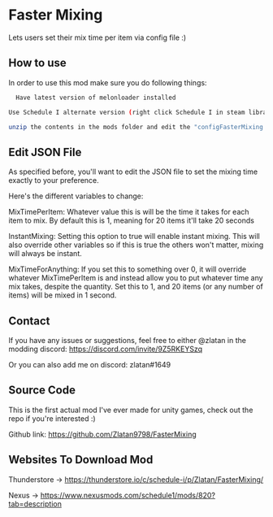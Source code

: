 
# Faster Mixing 

Lets users set their mix time per item via config file :)




## How to use

In order to use this mod make sure you do following things:

```bash
  Have latest version of melonloader installed
  ```
  ```bash
  Use Schedule I alternate version (right click Schedule I in steam library, choose betas, choose either alternate beta or alternate)
```
```bash
unzip the contents in the mods folder and edit the "configFasterMixing.json" to set mixing time to your preference
```


## Edit JSON File
As specified before, you'll want to edit the JSON file to set the mixing time exactly to your preference. 

Here's the different variables to change:

MixTimePerItem: Whatever value this is will be the time it takes for each item to mix. By default this is 1, meaning for 20 items it'll take 20 seconds

InstantMixing: Setting this option to true will enable instant mixing. This will also override other variables so if this is true the others won't matter, mixing will always be instant.

MixTimeForAnything: If you set this to something over 0, it will override whatever MixTimePerItem is and instead allow you to put whatever time any mix takes, despite the quantity. Set this to 1, and 20 items (or any number of items) will be mixed in 1 second.

## Contact
If you have any issues or suggestions, feel free to either @zlatan in the modding discord: https://discord.com/invite/9Z5RKEYSzq

Or you can also add me on discord: zlatan#1649
## Source Code
This is the first actual mod I've ever made for unity games, check out the repo if you're interested :)

Github link: https://github.com/Zlatan9798/FasterMixing

## Websites To Download Mod
Thunderstore -> https://thunderstore.io/c/schedule-i/p/Zlatan/FasterMixing/

Nexus -> https://www.nexusmods.com/schedule1/mods/820?tab=description
